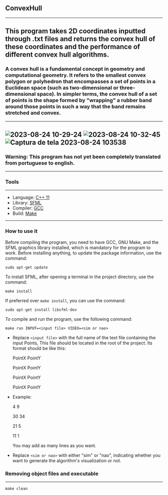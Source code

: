 ## **ConvexHull**
---
This program takes 2D coordinates inputted through .txt files and returns the convex hull of these coordinates and the performance of different convex hull algorithms.
---
### A convex hull is a fundamental concept in geometry and computational geometry. It refers to the smallest convex polygon or polyhedron that encompasses a set of points in a Euclidean space (such as two-dimensional or three-dimensional space). In simpler terms, the convex hull of a set of points is the shape formed by "wrapping" a rubber band around those points in such a way that the band remains stretched and convex.
---
![2023-08-24 10-29-24](https://github.com/Lorenzovagliano/ConvexHull/assets/111889654/3cb7bc67-16c1-4fb6-89fd-d81116120da4)
![2023-08-24 10-32-45](https://github.com/Lorenzovagliano/ConvexHull/assets/111889654/548bcf3f-271b-46f3-bb69-ff7d491da330)
![Captura de tela 2023-08-24 103538](https://github.com/Lorenzovagliano/ConvexHull/assets/111889654/78be8dff-7f0a-4e1a-98ac-2a8f2123dea2)
---
### Warning: This program has not yet been completely translated from portuguese to english.
---
### **Tools** 
---
- Language: [C++ 11](https://cplusplus.com/doc/)
- Library: [SFML](https://www.sfml-dev.org/)
- Compiler: [GCC](https://gcc.gnu.org/)
- Build: [Make](https://www.gnu.org/software/make/)
---
### How to use it
Before compiling the program, you need to have GCC, GNU Make, and the SFML graphics library installed, which is mandatory for the program to work. Before installing anything, to update the package information, use the command:

    sudo apt-get update
To install SFML, after opening a terminal in the project directory, use the command:

    make install
If preferred over `make install`, you can use the command:

    sudo apt-get install libsfml-dev
To compile and run the program, use the following command:

    make run INPUT=<input file> VIDEO=<sim or nao>
- Replace `<input file>` with the full name of the text file containing the input Points, This file should be located in the root of the project. Its format should be like this:
  
  PointX PointY
  <p>
  PointX PointY
  <p>
  PointX PointY
  <p>
  PointX PointY
  <p>
  <p>
- Example:
  <p>
  4 9
  <p>
  30 34
  <p>
  21 5
  <p>
  11 1
  <p>
  <p>
  You may add as many lines as you want.
- Replace `<sim or nao>` with either "sim" or "nao", indicating whether you want to generate the algorithm's visualization or not.

### **Removing object files and executable**
---
    make clean
